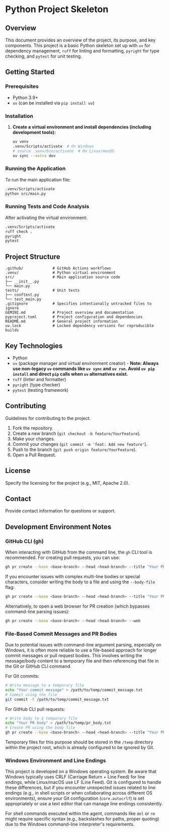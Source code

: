 # Python Project Skeleton

## Overview

This document provides an overview of the project, its purpose, and key components. This project is a basic Python skeleton set up with `uv` for dependency management, `ruff` for linting and formatting, `pyright` for type checking, and `pytest` for unit testing.

## Getting Started

### Prerequisites

- Python 3.9+
- `uv` (can be installed via `pip install uv`)

### Installation

1.  **Create a virtual environment and install dependencies (including development tools):**
    ```bash
    uv venv
    .venv/Scripts/activate  # On Windows
    # source .venv/bin/activate  # On Linux/macOS
    uv sync --extra dev
    ```

### Running the Application

To run the main application file:

```bash
.venv/Scripts/activate
python src/main.py
```

### Running Tests and Code Analysis

After activating the virtual environment:

```bash
.venv/Scripts/activate
ruff check .
pyright
pytest
```

## Project Structure

```
.github/             # GitHub Actions workflows
.venv/               # Python virtual environment
src/                 # Main application source code
├── __init__.py
└── main.py
tests/               # Unit tests
├── conftest.py
└── test_main.py
.gitignore           # Specifies intentionally untracked files to ignore
GEMINI.md            # Project overview and documentation
pyproject.toml       # Project configuration and dependencies
README.md            # General project information
uv.lock              # Locked dependency versions for reproducible builds
```

## Key Technologies

- Python
- `uv` (package manager and virtual environment creator) - **Note: Always use non-legacy `uv` commands like `uv sync` and `uv run`. Avoid `uv pip install` and direct `pip` calls when `uv` alternatives exist.**
- `ruff` (linter and formatter)
- `pyright` (type checker)
- `pytest` (testing framework)

## Contributing

Guidelines for contributing to the project.

1. Fork the repository.
2. Create a new branch (`git checkout -b feature/YourFeature`).
3. Make your changes.
4. Commit your changes (`git commit -m 'feat: Add new feature'`).
5. Push to the branch (`git push origin feature/YourFeature`).
6. Open a Pull Request.

## License

Specify the licensing for the project (e.g., MIT, Apache 2.0).

## Contact

Provide contact information for questions or support.

## Development Environment Notes

### GitHub CLI (gh)

When interacting with GitHub from the command line, the `gh` CLI tool is recommended. For creating pull requests, you can use:

```bash
gh pr create --base <base-branch> --head <head-branch> --title "Your PR Title" --body "Your PR description"
```

If you encounter issues with complex multi-line bodies or special characters, consider writing the body to a file and using the `--body-file` flag:

```bash
gh pr create --base <base-branch> --head <head-branch> --title "Your PR Title" --body-file /path/to/your/pr_body.txt
```

Alternatively, to open a web browser for PR creation (which bypasses command-line parsing issues):

```bash
gh pr create --base <base-branch> --head <head-branch> --web
```

### File-Based Commit Messages and PR Bodies

Due to potential issues with command-line argument parsing, especially on Windows, it is often more reliable to use a file-based approach for longer commit messages or pull request bodies. This involves writing the message/body content to a temporary file and then referencing that file in the Git or GitHub CLI command.

For Git commits:

```bash
# Write message to a temporary file
echo "Your commit message" > /path/to/temp/commit_message.txt
# Commit using the file
git commit -F /path/to/temp/commit_message.txt
```

For GitHub CLI pull requests:

```bash
# Write body to a temporary file
echo "Your PR body" > /path/to/temp/pr_body.txt
# Create PR using the body file
gh pr create --base <base-branch> --head <head-branch> --title "Your PR Title" --body-file /path/to/temp/pr_body.txt
```

Temporary files for this purpose should be stored in the `/temp` directory within the project root, which is already configured to be ignored by Git.

### Windows Environment and Line Endings

This project is developed on a Windows operating system. Be aware that Windows typically uses CRLF (Carriage Return + Line Feed) for line endings, while Linux/macOS use LF (Line Feed). Git is configured to handle these differences, but if you encounter unexpected issues related to line endings (e.g., in shell scripts or when collaborating across different OS environments), ensure your Git configuration (`core.autocrlf`) is set appropriately or use a text editor that can manage line endings consistently.

For shell commands executed within the agent, commands like `del` or `rm` might require specific syntax (e.g., backslashes for paths, proper quoting) due to the Windows command-line interpreter's requirements.
